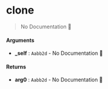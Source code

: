 # clone

> No Documentation 🚧

#### Arguments

- **\_self** : `Aabb2d` \- No Documentation 🚧

#### Returns

- **arg0** : `Aabb2d` \- No Documentation 🚧